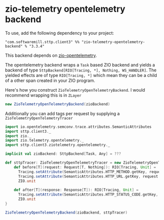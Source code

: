 # zio-telemetry opentelemetry backend 

To use, add the following dependency to your project:

```
"com.softwaremill.sttp.client3" %% "zio-telemetry-opentelemetry-backend" % "3.3.4"
```

This backend depends on [zio-opentelemetry](https://github.com/zio/zio-telemetry).

The opentelemetry backend wraps a `Task` based ZIO backend and yields a backend of type `SttpBackend[RIO[Tracing, *], Nothing, WS_HANDLER]`. The yielded effects are of type `RIO[Tracing, *]` which mean they can be a child of a other span created in your ZIO program.

Here's how you construct `ZioTelemetryOpenTelemetryBackend`. I would recommend wrapping this is in `ZLayer`

```scala
new ZioTelemetryOpenTelemetryBackend(zioBackend)
```

Additionally you can add tags per request by supplying a `ZioTelemetryOpenTelemetryTracer`

```scala
import io.opentelemetry.semconv.trace.attributes.SemanticAttributes
import sttp.client3._
import zio._
import zio.telemetry.opentelemetry._
import sttp.client3.ziotelemetry.opentelemetry._

implicit val zioBackend: SttpBackend[Task, Any] = ???

def sttpTracer: ZioTelemetryOpenTelemetryTracer = new ZioTelemetryOpenTelemetryTracer {
    def before[T](request: Request[T, Nothing]): RIO[Tracing, Unit] =
      Tracing.setAttribute(SemanticAttributes.HTTP_METHOD.getKey, request.method.method) *>
      Tracing.setAttribute(SemanticAttributes.HTTP_URL.getKey, request.uri.toString()) *>
      ZIO.unit
    
    def after[T](response: Response[T]): RIO[Tracing, Unit] =
      Tracing.setAttribute(SemanticAttributes.HTTP_STATUS_CODE.getKey, response.code.code) *>
      ZIO.unit
}

ZioTelemetryOpenTelemetryBackend(zioBackend, sttpTracer)
```



